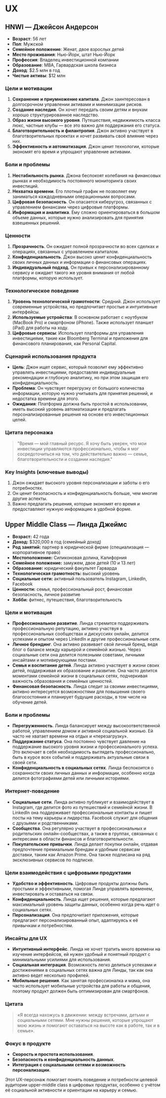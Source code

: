 # UX

## HNWI — Джейсон Андерсон

- **Возраст**: 56 лет
- **Пол**: Мужской
- **Семейное положение**: Женат, двое взрослых детей
- **Место проживания**: Нью-Йорк, штат Нью-Йорк
- **Профессия**: Владелец инвестиционной компании
- **Образование**: MBA, Гарвардская школа бизнеса
- **Доход**: $2.5 млн в год
- **Чистые активы**: $12 млн

### Цели и мотивации

1. **Сохранение и приумножение капитала**. Джон заинтересован в долгосрочном управлении активами и минимизации рисков.
2. **Создание наследия**. Он хочет передать своим детям и внукам хорошо структурированное наследство.
3. **Образ жизни высокого уровня**. Путешествия, недвижимость класса люкс, частные клубы — все это важно для поддержания его статуса.
4. **Благотворительность и филантропия**. Джон активно участвует в благотворительных проектах и хочет развивать своё влияние через них.
5. **Эффективность и автоматизация**. Джон ценит технологии, которые экономят его время и упрощают управление активами.

### Боли и проблемы

1. **Нестабильность рынка**. Джона беспокоят колебания на финансовых рынках и необходимость постоянного мониторинга своих инвестиций.
2. **Нехватка времени**. Его плотный график не позволяет ему заниматься каждодневными операционными вопросами.
3. **Цифровая безопасность**. Он опасается киберугроз, связанных с управлением финансами через цифровые платформы.
4. **Информация и аналитика**. Ему сложно ориентироваться в большом объеме данных, которые нужно анализировать для принятия взвешенных решений.

### Ценности

1. **Прозрачность**. Он ожидает полной прозрачности во всех сделках и операциях, связанных с управлением капиталом.
2. **Конфиденциальность**. Джон высоко ценит конфиденциальность своих личных данных и информации о финансовых операциях.
3. **Индивидуальный подход**. Он привык к персонализированному сервису и ожидает такого же уровня внимания от любой платформы, которую использует.

### Технологическое поведение

1. **Уровень технологической грамотности**: Средний. Джон использует современные устройства, но предпочитает простые и интуитивные интерфейсы.
2. **Используемые устройства**: В основном работает с ноутбуком (MacBook Pro) и смартфоном (iPhone). Также использует планшет (iPad) для работы на ходу.
3. **Цифровые сервисы**: Использует платформы для управления инвестициями, такие как Bloomberg Terminal и приложения для финансового планирования, как Personal Capital.

### Сценарий использования продукта

- **Цель**: Джон ищет сервис, который позволит ему эффективно управлять инвестициями, предоставляя индивидуальные рекомендации и глубокую аналитику, но при этом защищая его конфиденциальность.
- **Проблема**: Он чувствует перегрузку от большого количества информации, которую нужно учитывать для принятия решений, и недостатка времени для этого.
- **Ожидания**: Платформа должна быть простой в использовании, иметь высокий уровень автоматизации и предлагать персонализированные решения на основе его инвестиционных целей.

### Цитата персонажа

> "Время — мой главный ресурс. Я хочу быть уверен, что мои инвестиции управляются профессионально, чтобы я мог сосредоточиться на том, что действительно важно — семье, благотворительности и создании наследия."

### Key Insights (ключевые выводы)

1. Джон ожидает высокого уровня персонализации и заботы о его потребностях.
2. Он ценит безопасность и конфиденциальность больше, чем многие другие аспекты.
3. Важно предлагать решения, которые экономят его время и предоставляют нужную информацию в удобной форме.

## Upper Middle Class — Линда Джеймс

- **Возраст:** 42 года
- **Доход:** $320,000 в год (семейный доход)
- **Род занятий:** партнер в юридической фирме (специализация — корпоративное право)
- **Местоположение:** Силиконовая долина, Калифорния
- **Семейное положение:** замужем, двое детей (10 и 13 лет)
- **Образование:** юридический факультет Гарварда
- **Технологическая грамотность:** высокий уровень
- **Социальные сети:** активный пользователь Instagram, LinkedIn, Facebook
- **Ценности:** семья, профессиональный рост, финансовая безопасность, личное развитие
- **Хобби:** фитнес, путешествия, благотворительность

### Цели и мотивация

- **Профессиональное развитие**. Линда стремится поддерживать профессиональную репутацию, активно участвуя в профессиональных сообществах и дискуссиях онлайн, делится успехами и опытом через LinkedIn и другие профессиональные сети.
- **Личное брендинг**. Она активно развивает свой личный бренд, ведя блог о балансе между карьерой и семейной жизнью. Через социальные сети она делится полезными советами, личными инсайтами и мотивирующими постами.
- **Семья и воспитание детей**. Линда активно участвует в жизни своих детей, поддерживая их образование и развитие. Она часто делится моментами семейной жизни в социальных сетях, подчеркивая важность образования и семейных ценностей.
- **Финансовая безопасность**. Линда следит за своими инвестициями, активно интересуется возможностями для повышения своего благосостояния и планирует будущие расходы, в том числе на обучение детей.

### Боли и проблемы

- **Перегруженность**. Линда балансирует между высокоответственной работой, управлением домом и активной социальной жизнью. Ей часто не хватает времени на отдых и «перезагрузку».
- **Поддержание статуса**. Она постоянно чувствует давление на поддержание высокого уровня жизни и профессионального успеха. Это включает в себя необходимость выглядеть профессионально, быть в курсе всех событий и поддерживать актуальные связи в своей сети.
- **Конфиденциальность в социальных сетях**. Линда беспокоится о сохранности своих личных данных и информации, особенно когда делится фотографиями детей или личными историями.

### Интернет-поведение

- **Социальные сети**. Линда активно публикует и взаимодействует в Instagram, где делится фото из путешествий и семейной жизни. В LinkedIn она поддерживает профессиональные контакты и пишет посты на тему карьеры и лидерства. Facebook служит для общения с друзьями и родственниками.
- **Сообщества**. Она регулярно участвует в профессиональных и родительских онлайн-сообществах, а также в группах, связанных с интересами в области финансов и благотворительности.
- **Покупательские привычки**. Линда делает покупки онлайн, отдавая предпочтение премиальным брендам и удобным сервисам доставки, таким как Amazon Prime. Она также подписана на ряд эксклюзивных сервисов по подписке.

### Цели взаимодействия с цифровыми продуктами

- **Удобство и эффективность**. Цифровые продукты должны быть простыми и эффективными, помогая Линде управлять временем, инвестировать и оставаться на связи.
- **Конфиденциальность**. Линда ищет решения, которые предлагают максимальный уровень защиты данных, особенно когда речь идет о социальных сетях.
- **Персонализация**. Она предпочитает приложения, которые предлагают персонализированный опыт, адаптируясь к её привычкам и потребностям.

### Инсайты для UX

- **Интуитивный интерфейс**. Линда не хочет тратить много времени на изучение интерфейсов, ей нужен удобный и понятный продукт с минимальными усилиями для использования.
- **Социальная интеграция**. Возможность легко делиться успехами и достижениями в социальных сетях важна для Линды, так как она активно ведет несколько профилей.
- **Мобильные решения**. Как занятая профессионалка и мама, она часто использует мобильные устройства для работы и общения, поэтому продукт должен быть оптимизирован для смартфонов.

### Цитата

> «Я всегда нахожусь в движении: между встречами, детьми и социальными сетями. Мне нужны решения, которые упрощают мою жизнь и помогают оставаться на высоте как в работе, так и в семье».

### Фокус в продукте

- **Скорость и простота использования**.
- **Безопасность и конфиденциальность данных**.
- **Интеграция с социальными сетями и возможность персонализации**.

Этот UX-персонаж помогает понять поведение и потребности целевой аудитории upper-middle class в цифровых продуктах, особенно с учётом её социальной активности и ориентации на карьеру и семью.
